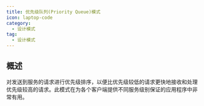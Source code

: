 ```yaml
---
title: 优先级队列(Priority Queue)模式
icon: laptop-code
category:
  - 设计模式
tag:
  - 设计模式
---
```


## 概述

对发送到服务的请求进行优先级排序，以便比优先级较低的请求更快地接收和处理优先级较高的请求。此模式在为各个客户端提供不同服务级别保证的应用程序中非常有用。